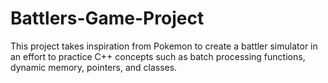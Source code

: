 # Battlers-Game-Project
This project takes inspiration from Pokemon to create a battler simulator in an effort to practice C++ concepts such as batch processing functions, dynamic memory, pointers, and classes.
